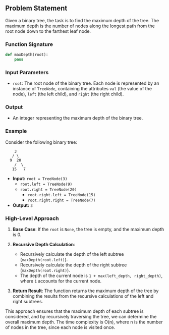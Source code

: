 ## Problem Statement

Given a binary tree, the task is to find the maximum depth of the tree. The maximum depth is the number of nodes along the longest path from the root node down to the farthest leaf node.

### Function Signature

```python
def maxDepth(root):
    pass
```

### Input Parameters

- `root`: The root node of the binary tree. Each node is represented by an instance of `TreeNode`, containing the attributes `val` (the value of the node), `left` (the left child), and `right` (the right child).

### Output

- An integer representing the maximum depth of the binary tree.

### Example

Consider the following binary tree:

```
    3
   / \
  9  20
    /  \
   15   7
```

- **Input:** `root = TreeNode(3)`
  - `root.left = TreeNode(9)`
  - `root.right = TreeNode(20)`
    - `root.right.left = TreeNode(15)`
    - `root.right.right = TreeNode(7)`
- **Output:** `3`

### High-Level Approach

1. **Base Case**: If the `root` is `None`, the tree is empty, and the maximum depth is 0.

2. **Recursive Depth Calculation**:
   - Recursively calculate the depth of the left subtree (`maxDepth(root.left)`).
   - Recursively calculate the depth of the right subtree (`maxDepth(root.right)`).
   - The depth of the current node is `1 + max(left_depth, right_depth)`, where `1` accounts for the current node.

3. **Return Result**: The function returns the maximum depth of the tree by combining the results from the recursive calculations of the left and right subtrees.

This approach ensures that the maximum depth of each subtree is considered, and by recursively traversing the tree, we can determine the overall maximum depth. The time complexity is O(n), where n is the number of nodes in the tree, since each node is visited once.

